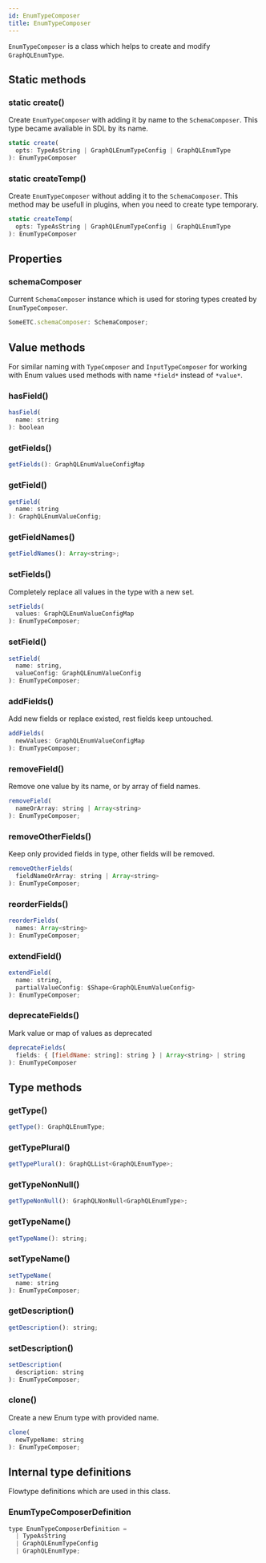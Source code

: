 ```yaml
---
id: EnumTypeComposer
title: EnumTypeComposer
---
```


`EnumTypeComposer` is a class which helps to create and modify `GraphQLEnumType`.

## Static methods

### static create()

Create `EnumTypeComposer` with adding it by name to the `SchemaComposer`. This type became avaliable in SDL by its name.

```js
static create(
  opts: TypeAsString | GraphQLEnumTypeConfig | GraphQLEnumType
): EnumTypeComposer
```

### static createTemp()

Create `EnumTypeComposer` without adding it to the `SchemaComposer`. This method may be usefull in plugins, when you need to create type temporary.

```js
static createTemp(
  opts: TypeAsString | GraphQLEnumTypeConfig | GraphQLEnumType
): EnumTypeComposer
```

## Properties

### schemaComposer

Current `SchemaComposer` instance which is used for storing types created by `EnumTypeComposer`.

```js
SomeETC.schemaComposer: SchemaComposer;
```

## Value methods

For similar naming with `TypeComposer` and `InputTypeComposer` for working with Enum values used methods with name `*field*` instead of `*value*`.

### hasField()

```js
hasField(
  name: string
): boolean
```

### getFields()

```js
getFields(): GraphQLEnumValueConfigMap
```

### getField()

```js
getField(
  name: string
): GraphQLEnumValueConfig;
```

### getFieldNames()

```js
getFieldNames(): Array<string>;
```

### setFields()

Completely replace all values in the type with a new set.

```js
setFields(
  values: GraphQLEnumValueConfigMap
): EnumTypeComposer;
```

### setField()

```js
setField(
  name: string,
  valueConfig: GraphQLEnumValueConfig
): EnumTypeComposer;
```

### addFields()

Add new fields or replace existed, rest fields keep untouched.

```js
addFields(
  newValues: GraphQLEnumValueConfigMap
): EnumTypeComposer;
```

### removeField()

Remove one value by its name, or by array of field names.

```js
removeField(
  nameOrArray: string | Array<string>
): EnumTypeComposer;
```

### removeOtherFields()

Keep only provided fields in type, other fields will be removed.

```js
removeOtherFields(
  fieldNameOrArray: string | Array<string>
): EnumTypeComposer;
```

### reorderFields()

```js
reorderFields(
  names: Array<string>
): EnumTypeComposer;
```

### extendField()

```js
extendField(
  name: string,
  partialValueConfig: $Shape<GraphQLEnumValueConfig>
): EnumTypeComposer;
```

### deprecateFields()

Mark value or map of values as deprecated

```js
deprecateFields(
  fields: { [fieldName: string]: string } | Array<string> | string
): EnumTypeComposer
```

## Type methods

### getType()

```js
getType(): GraphQLEnumType;
```

### getTypePlural()

```js
getTypePlural(): GraphQLList<GraphQLEnumType>;
```

### getTypeNonNull()

```js
getTypeNonNull(): GraphQLNonNull<GraphQLEnumType>;
```

### getTypeName()

```js
getTypeName(): string;
```

### setTypeName()

```js
setTypeName(
  name: string
): EnumTypeComposer;
```

### getDescription()

```js
getDescription(): string;
```

### setDescription()

```js
setDescription(
  description: string
): EnumTypeComposer;
```

### clone()

Create a new Enum type with provided name.

```js
clone(
  newTypeName: string
): EnumTypeComposer;
```

## Internal type definitions

Flowtype definitions which are used in this class.

### EnumTypeComposerDefinition

```js
type EnumTypeComposerDefinition =
  | TypeAsString
  | GraphQLEnumTypeConfig
  | GraphQLEnumType;
```